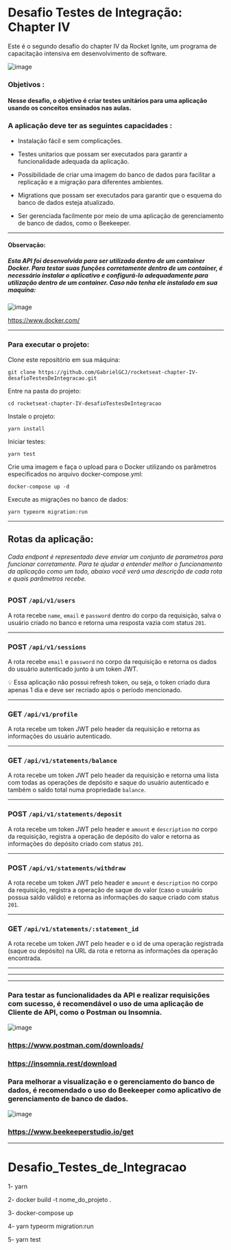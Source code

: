# Desafio Testes de Integração: Chapter IV
Este é o segundo desafio do chapter IV da Rocket Ignite, um programa de capacitação intensiva em desenvolvimento de software.

![image](https://user-images.githubusercontent.com/91347602/232902040-1eb12147-f163-4dd8-bf03-0d2cd96cefb7.png)

### Objetivos :

#### Nesse desafio, o objetivo é criar testes unitários para uma aplicação usando os conceitos ensinados nas aulas.

### A aplicação deve ter as seguintes capacidades :

- Instalação fácil e sem complicações.

- Testes unitarios que possam ser executados para garantir a funcionalidade adequada da aplicação.

- Possibilidade de criar uma imagem do banco de dados para facilitar a replicação e a migração para diferentes ambientes.

- Migrations que possam ser executados para garantir que o esquema do banco de dados esteja atualizado.

- Ser gerenciada facilmente por meio de uma aplicação de gerenciamento de banco de dados, como o Beekeeper.

---

#### Observação: 
##### Esta API foi desenvolvida para ser utilizada dentro de um container Docker. Para testar suas funções corretamente dentro de um container, é necessário instalar o aplicativo e configurá-lo adequadamente para utilização dentro de um container. Caso não tenha ele instalado em sua maquina:

![image](https://user-images.githubusercontent.com/91347602/236373804-f4ab7ad5-e103-4109-9bbe-611d37949dbf.png)


https://www.docker.com/

---

### Para executar o projeto:

Clone este repositório em sua máquina:

`git clone https://github.com/GabrielGCJ/rocketseat-chapter-IV-desafioTestesDeIntegracao.git`

Entre na pasta do projeto:

`cd rocketseat-chapter-IV-desafioTestesDeIntegracao`

Instale o projeto:

`yarn install`

Iniciar testes:

`yarn test`

Crie uma imagem e faça o upload para o Docker utilizando os parâmetros especificados no arquivo docker-compose.yml:

`docker-compose up -d`

Execute as migrações no banco de dados:

`yarn typeorm migration:run`

---

## Rotas da aplicação:
###### Cada endpont é representado deve enviar um conjunto de parametros para funcionar corretamente. Para te ajudar a entender melhor o funcionamento da aplicação como um todo, abaixo você verá uma descrição de cada rota e quais parâmetros recebe.

### POST `/api/v1/users`

A rota recebe `name`, `email` e `password` dentro do corpo da requisição, salva o usuário criado no banco e retorna uma resposta vazia com status `201`. 

------

### POST `/api/v1/sessions`

A rota recebe `email` e `password` no corpo da requisição e retorna os dados do usuário autenticado junto à um token JWT. 

<aside>
💡 Essa aplicação não possui refresh token, ou seja, o token criado dura apenas 1 dia e deve ser recriado após o período mencionado.
</aside>

------

### GET `/api/v1/profile`

A rota recebe um token JWT pelo header da requisição e retorna as informações do usuário autenticado.

------

### GET `/api/v1/statements/balance`

A rota recebe um token JWT pelo header da requisição e retorna uma lista com todas as operações de depósito e saque do usuário autenticado e também o saldo total numa propriedade `balance`.

------

### POST `/api/v1/statements/deposit`

A rota recebe um token JWT pelo header e `amount` e `description` no corpo da requisição, registra a operação de depósito do valor e retorna as informações do depósito criado com status `201`.

------

### POST `/api/v1/statements/withdraw`

A rota recebe um token JWT pelo header e `amount` e `description` no corpo da requisição, registra a operação de saque do valor (caso o usuário possua saldo válido) e retorna as informações do saque criado com status `201`. 

------

### GET `/api/v1/statements/:statement_id`

A rota recebe um token JWT pelo header e o id de uma operação registrada (saque ou depósito) na URL da rota e retorna as informações da operação encontrada.

------
------
------

### Para testar as funcionalidades da API e realizar requisições com sucesso, é recomendável o uso de uma aplicação de Cliente de API, como o Postman ou Insomnia.

![image](https://user-images.githubusercontent.com/91347602/232907354-81bfa735-8b77-45b0-a624-9964122a11bc.png)

### https://www.postman.com/downloads/

### https://insomnia.rest/download

### Para melhorar a visualização e o gerenciamento do banco de dados, é recomendado o uso do Beekeeper como aplicativo de gerenciamento de banco de dados.

![image](https://user-images.githubusercontent.com/91347602/236375566-de63d8af-1a10-4b52-aeba-30ea183f6e3e.png)

### https://www.beekeeperstudio.io/get
-------------------
# Desafio_Testes_de_Integracao

1- yarn

2- docker build -t nome_do_projeto .

3- docker-compose up

4- yarn typeorm migration:run

5- yarn test
